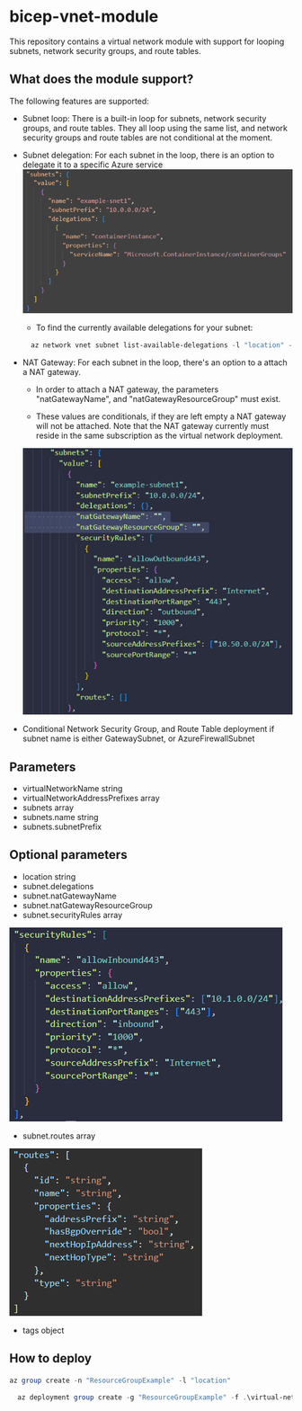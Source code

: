 # bicep-vnet-module

This repository contains a virtual network module with support for looping subnets, network security groups, and route tables.



## What does the module support?

The following features are supported:

- Subnet loop: There is a built-in loop for subnets, network security groups, and route tables.
They all loop using the same list, and network security groups and route tables are not conditional at the moment.

- Subnet delegation: For each subnet in the loop, there is an option to delegate it to a specific Azure service
![delegations](./media/delegations.png)
    - To find the currently available delegations for your subnet:

  ```PowerShell
    az network vnet subnet list-available-delegations -l "location" -g "ResourceGroupExample" -o table
  ```

- NAT Gateway: For each subnet in the loop, there's an option to a attach a NAT gateway.
    - In order to attach a NAT gateway, the parameters "natGatewayName", and "natGatewayResourceGroup" must exist.

    - These values are conditionals, if they are left empty a NAT gateway will not be attached.
    Note that the NAT gateway currently must reside in the same subscription as the virtual network deployment.

    ![natGatewayParameters](./media/natGatewayParameters.png)

- Conditional Network Security Group, and Route Table deployment if subnet name is either GatewaySubnet, or AzureFirewallSubnet



## Parameters

- virtualNetworkName string
- virtualNetworkAddressPrefixes array
- subnets array
- subnets.name string
- subnets.subnetPrefix



## Optional parameters
- location string
- subnet.delegations
- subnet.natGatewayName
- subnet.natGatewayResourceGroup
- subnet.securityRules array 

![securityRules](./media/securityRules.png)

- subnet.routes array

![routes](./media/routes.png)

- tags object



## How to deploy

  ```PowerShell
az group create -n "ResourceGroupExample" -l "location"
  ```

  ```PowerShell
    az deployment group create -g "ResourceGroupExample" -f .\virtual-network\main.bicep -p .\virtual-network\vnetParameters.json
  ```